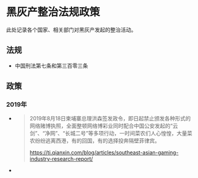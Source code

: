# 黑灰产整治法规政策

此处记录各个国家、相关部门对黑灰产发起的整治活动。



## 法规

- 中国刑法第七条和第三百零三条

  



## 政策

### 2019年

- > 2019年8月18日柬埔寨总理洪森签发政令，即日起禁止颁发各种形式的网络赌博执照，全面整顿网络博彩业同时配合中国公安发起的“云剑”、“净网”、“长城二号”等多项行动，一时间菜农们人心惶惶，大量菜农纷纷逃离西港，有的回国，有的选择投奔隔壁菲律宾。
  >
  > https://ti.qianxin.com/blog/articles/southeast-asian-gaming-industry-research-report/

- 